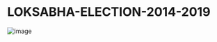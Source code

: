 # LOKSABHA-ELECTION-2014-2019

![image](https://github.com/dineshnipane99/LOKSABHA-ELECTION-2014-2019/assets/166678673/d39f3683-83d7-4bce-b257-40570f691925)
